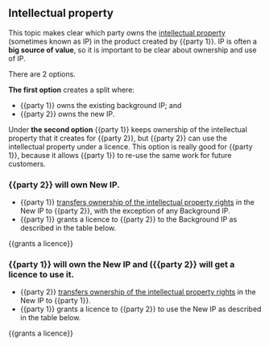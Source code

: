 ## Intellectual property

This topic makes clear which party owns the [intellectual property](https://github.com/lawpatch/dictionary/blob/master/intellectual_property.md) (sometimes known as IP) in the product created by {{party 1}}. IP is often a **big source of value**, so it is important to be clear about ownership and use of IP.

There are 2 options.

**The first option** creates a split where:
- {{party 1}} owns the existing background IP; and
- {{party 2}} owns the new IP.

Under **the second option** {{party 1}} keeps ownership of the intellectual property that it creates for {{party 2}}, but {{party 2}} can use the intellectual property under a licence.  This option is really good for {{party 1}}, because it allows {{party 1}} to re-use the same work for future customers.

### {{party 2}} will own New IP.

- {{party 1}} [transfers ownership of the intellectual property rights](https://github.com/lawpatch/au-ip_transfer/blob/e1f03c73bd15e8ddfa281aeff129154f734eff71/au-ip_transfer.md) in the New IP to {{party 2}}, with the exception of any Background IP.
- {{party 1}} grants a licence to {{party 2}} to the Background IP as described in the table below.

{{grants a licence}}

### {{party 1}} will own the New IP and ({{party 2}} will get a licence to use it.

- {{party 2}} [transfers ownership of the intellectual property rights](https://github.com/lawpatch/au-ip_transfer/blob/e1f03c73bd15e8ddfa281aeff129154f734eff71/au-ip_transfer.md) in the New IP to {{party 1}}.
- {{party 1}} grants a licence to {{party 2}} to use the New IP as described in the table below.

{{grants a licence}}
